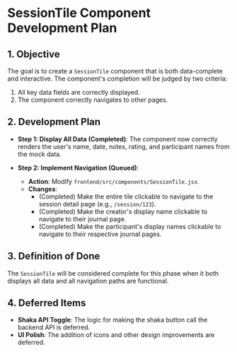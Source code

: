 # SessionTile Component Development Plan

## 1. Objective

The goal is to create a `SessionTile` component that is both data-complete and interactive. The component's completion will be judged by two criteria:
1.  All key data fields are correctly displayed.
2.  The component correctly navigates to other pages.

## 2. Development Plan

-   **Step 1: Display All Data (Completed)**: The component now correctly renders the user's name, date, notes, rating, and participant names from the mock data.

-   **Step 2: Implement Navigation (Queued)**:
    -   **Action**: Modify `frontend/src/components/SessionTile.jsx`.
    -   **Changes**:
        -   (Completed) Make the entire tile clickable to navigate to the session detail page (e.g., `/session/123`).
        -   (Completed) Make the creator's display name clickable to navigate to their journal page.
        -   (Completed) Make the participant's display names clickable to navigate to their respective journal pages.

## 3. Definition of Done

The `SessionTile` will be considered complete for this phase when it both displays all data and all navigation paths are functional.

## 4. Deferred Items

-   **Shaka API Toggle**: The logic for making the shaka button call the backend API is deferred.
-   **UI Polish**: The addition of icons and other design improvements are deferred.